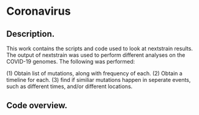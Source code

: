 # Coronavirus


## Description.

This work contains the scripts and code used to look at nextstrain results. The
output of nextstrain was used to perform different analyses on the COVID-19
genomes. The following was performed: 

(1) Obtain list of mutations, along with frequency of each. 
(2) Obtain a timeline for each.
(3) find if similiar mutations happen in seperate events, such as different
times, and/or different locations. 

## Code overview. 








